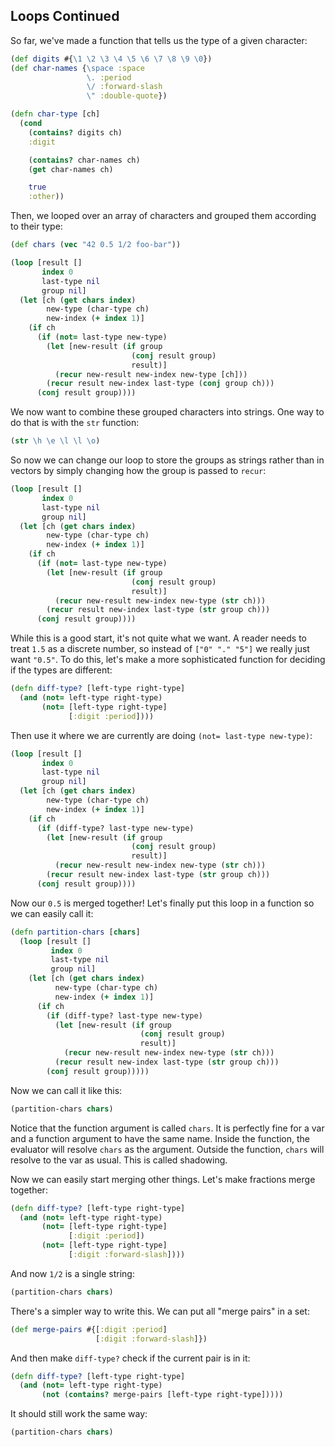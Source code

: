 ## Loops Continued

So far, we've made a function that tells us the type of a given character:

```clojure
(def digits #{\1 \2 \3 \4 \5 \6 \7 \8 \9 \0})
(def char-names {\space :space
                 \. :period
                 \/ :forward-slash
                 \" :double-quote})

(defn char-type [ch]
  (cond
    (contains? digits ch)
    :digit

    (contains? char-names ch)
    (get char-names ch)

    true
    :other))
```

Then, we looped over an array of characters and grouped them according to their type:

```clojure
(def chars (vec "42 0.5 1/2 foo-bar"))

(loop [result []
       index 0
       last-type nil
       group nil]
  (let [ch (get chars index)
        new-type (char-type ch)
        new-index (+ index 1)]
    (if ch
      (if (not= last-type new-type)
        (let [new-result (if group
                           (conj result group)
                           result)]
          (recur new-result new-index new-type [ch]))
        (recur result new-index last-type (conj group ch)))
      (conj result group))))
```

We now want to combine these grouped characters into strings. One way to do that is with the `str` function:

```clojure
(str \h \e \l \l \o)
```

So now we can change our loop to store the groups as strings rather than in vectors by simply changing how the group is passed to `recur`:

```clojure
(loop [result []
       index 0
       last-type nil
       group nil]
  (let [ch (get chars index)
        new-type (char-type ch)
        new-index (+ index 1)]
    (if ch
      (if (not= last-type new-type)
        (let [new-result (if group
                           (conj result group)
                           result)]
          (recur new-result new-index new-type (str ch)))
        (recur result new-index last-type (str group ch)))
      (conj result group))))
```

While this is a good start, it's not quite what we want. A reader needs to treat `1.5` as a discrete number, so instead of `["0" "." "5"]` we really just want `"0.5"`. To do this, let's make a more sophisticated function for deciding if the types are different:

```clojure
(defn diff-type? [left-type right-type]
  (and (not= left-type right-type)
       (not= [left-type right-type]
             [:digit :period])))
```

Then use it where we are currently are doing `(not= last-type new-type)`:

```clojure
(loop [result []
       index 0
       last-type nil
       group nil]
  (let [ch (get chars index)
        new-type (char-type ch)
        new-index (+ index 1)]
    (if ch
      (if (diff-type? last-type new-type)
        (let [new-result (if group
                           (conj result group)
                           result)]
          (recur new-result new-index new-type (str ch)))
        (recur result new-index last-type (str group ch)))
      (conj result group))))
```

Now our `0.5` is merged together! Let's finally put this loop in a function so we can easily call it:

```clojure
(defn partition-chars [chars]
  (loop [result []
         index 0
         last-type nil
         group nil]
    (let [ch (get chars index)
          new-type (char-type ch)
          new-index (+ index 1)]
      (if ch
        (if (diff-type? last-type new-type)
          (let [new-result (if group
                             (conj result group)
                             result)]
            (recur new-result new-index new-type (str ch)))
          (recur result new-index last-type (str group ch)))
        (conj result group)))))
```

Now we can call it like this:

```clojure
(partition-chars chars)
```

Notice that the function argument is called `chars`. It is perfectly fine for a var and a function argument to have the same name. Inside the function, the evaluator will resolve `chars` as the argument. Outside the function, `chars` will resolve to the var as usual. This is called shadowing.

Now we can easily start merging other things. Let's make fractions merge together:

```clojure
(defn diff-type? [left-type right-type]
  (and (not= left-type right-type)
       (not= [left-type right-type]
             [:digit :period])
       (not= [left-type right-type]
             [:digit :forward-slash])))
```

And now `1/2` is a single string:

```clojure
(partition-chars chars)
```

There's a simpler way to write this. We can put all "merge pairs" in a set:

```clojure
(def merge-pairs #{[:digit :period]
                   [:digit :forward-slash]})
```

And then make `diff-type?` check if the current pair is in it:

```clojure
(defn diff-type? [left-type right-type]
  (and (not= left-type right-type)
       (not (contains? merge-pairs [left-type right-type]))))
```

It should still work the same way:

```clojure
(partition-chars chars)
```
